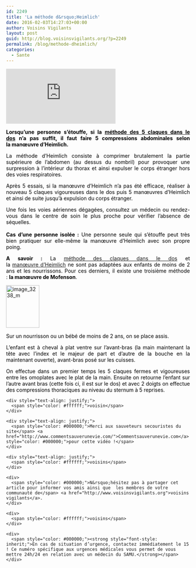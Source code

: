 ```yaml
---
id: 2249
title: 'La méthode d&rsquo;Heimlich'
date: 2016-02-03T14:27:03+00:00
author: Voisins Vigilants
layout: post
guid: http://blog.voisinsvigilants.org/?p=2249
permalink: /blog/methode-dheimlich/
categories:
  - Sante
---
```

<div class="videocontent">
<iframe class="iframe-video" src="https://www.youtube.com/embed/mzqP_SaVdLI" frameborder="0" allow="accelerometer; autoplay; encrypted-media; gyroscope; picture-in-picture" allowfullscreen></iframe>
</div>

<p style="text-align: justify;">
  <strong style="color: #000000;">Lorsqu&rsquo;une personne s&rsquo;étouffe, si la <a href="http://blog.voisinsvigilants.org"><span style="color: #000000;">méthode des 5 claques dans le dos</span></a> n&rsquo;a pas suffit, il faut faire 5 compressions abdominales selon la manœuvre d&rsquo;Heimlich.</strong>
</p>



<p style="text-align: justify;">
  <span style="color: #000000;">La méthode d&rsquo;Heimlich consiste à comprimer brutalement la partie supérieure de l&rsquo;abdomen (au dessus du nombril) pour provoquer une surpression à l&rsquo;intérieur du thorax et ainsi expulser le corps étranger hors des voies respiratoires. </span>
</p>

<p style="text-align: justify;">
  <span style="color: #000000;">Après 5 essais, si la manœuvre d&rsquo;Heimlich n&rsquo;a pas été efficace, réaliser à nouveau 5 claques vigoureuses dans le dos puis 5 manœuvres d&rsquo;Heimlich et ainsi de suite jusqu&rsquo;à expulsion du corps étranger.</span>
</p>

<p style="text-align: justify;">
  <span style="color: #000000;">Une fois les voies aériennes dégagées, consultez un médecin ou rendez-vous dans le centre de soin le plus proche pour vérifier l&rsquo;absence de séquelles.</span><br style="color: #000000;" /><br style="color: #000000;" /><span style="color: #000000;"><b>Cas d&rsquo;une personne isolée :</b></span><span style="color: #000000;"> Une personne seule qui s&rsquo;étouffe peut très bien pratiquer sur elle-même la manœuvre d&rsquo;Heimlich avec son propre poing.</span>
</p>

<p style="text-align: justify;">
  <strong><span style="color: #000000;">A savoir :</span> </strong><span style="color: #000000;">La</span> <a href="http://blog.voisinsvigilants.org">méthode des claques dans le dos</a> <span style="color: #000000;">et la</span> <a href="http://blog.voisinsvigilants.org">manœuvre d&rsquo;Heimlich</a> <span style="color: #000000;">ne sont pas adaptées aux enfants de moins de 2 ans et les nourrissons. Pour ces derniers, il existe une troisième méthode : <strong>la manœuvre de Mofenson</strong>.</span>
</p>

<p style="text-align: justify;">
  <a href="./../../images/2016/01/image_3238_m.jpg"><img class=" wp-image-2174 alignleft" src="./../../images/2016/01/image_3238_m.jpg" alt="image_3238_m" width="91" height="116" /></a>
</p>

<p style="text-align: justify;">
  <span style="color: #000000;">Sur un nourrisson ou un bébé de moins de 2 ans, on se place assis.</span>
</p>

<p style="text-align: justify;">
  <span style="color: #000000;">L&rsquo;enfant est à cheval à plat ventre sur l&rsquo;avant-bras (la main maintenant la tête avec l&rsquo;index et le majeur de part et d&rsquo;autre de la bouche en la maintenant ouverte), avant-bras posé sur les cuisses.</span>
</p>

<div id="sujet">
  <div id="page_1">
    <div style="text-align: justify;">
      <span style="color: #000000;">On effectue dans un premier temps les 5 claques fermes et vigoureuses entre les omoplates avec le plat de la main. Ensuite on retourne l&rsquo;enfant sur l&rsquo;autre avant bras (cette fois ci, il est sur le dos) et avec 2 doigts on effectue des compressions thoraciques au niveau du sternum à 5 reprises.</span>
    </div>
    
    <div style="text-align: justify;">
      <span style="color: #ffffff;">voisin</span>
    </div>
    
    <div style="text-align: justify;">
      <span style="color: #000000;">Merci aux sauveteurs secouristes du site</span> <a href="http://www.commentsauverunevie.com/">Commentsauverunevie.com</a> <span style="color: #000000;">pour cette vidéo !</span>
    </div>
    
    <div style="text-align: justify;">
      <span style="color: #ffffff;">voisins</span>
    </div>
    
    <div>
      <span style="color: #000000;">N&rsquo;hésitez pas à partager cet article pour informer vos amis ainsi que  les membres de votre communauté de</span> <a href="http://www.voisinsvigilants.org">voisins vigilants</a>.
    </div>
    
    <div>
      <span style="color: #ffffff;">voisins</span>
    </div>
    
    <div>
      <span style="color: #000000;"><strong style="font-style: inherit;">En cas de situation d’urgence, contactez immédiatement le 15 ! Ce numéro spécifique aux urgences médicales vous permet de vous mettre 24h/24 en relation avec un médecin du SAMU.</strong></span>
    </div>
  </div>
</div>
